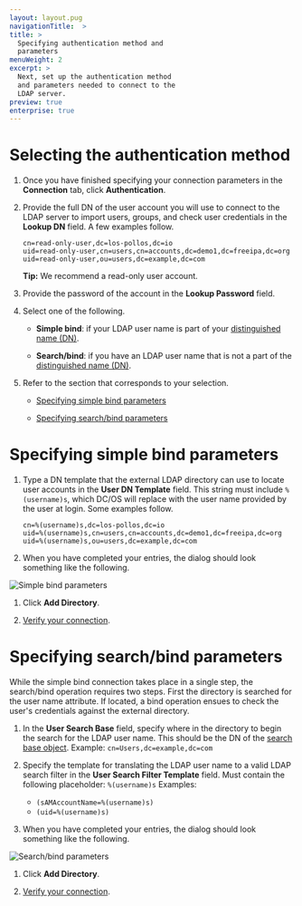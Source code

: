 ```yaml
---
layout: layout.pug
navigationTitle:  >
title: >
  Specifying authentication method and
  parameters
menuWeight: 2
excerpt: >
  Next, set up the authentication method
  and parameters needed to connect to the
  LDAP server.
preview: true
enterprise: true
---
```



# Selecting the authentication method

1. Once you have finished specifying your connection parameters in the **Connection** tab, click **Authentication**.

1.  Provide the full DN of the user account you will use to connect to the LDAP server to import users, groups, and check user credentials in the **Lookup DN** field. A few examples follow.

        cn=read-only-user,dc=los-pollos,dc=io
        uid=read-only-user,cn=users,cn=accounts,dc=demo1,dc=freeipa,dc=org
        uid=read-only-user,ou=users,dc=example,dc=com

    **Tip:** We recommend a read-only user account.

1. Provide the password of the account in the **Lookup Password** field.

1. Select one of the following.

    - **Simple bind**: if your LDAP user name is part of your [distinguished name (DN)](https://www.ldap.com/ldap-dns-and-rdns).
    
    - **Search/bind**: if you have an LDAP user name that is not a part of the [distinguished name (DN)](https://www.ldap.com/ldap-dns-and-rdns).

1.  Refer to the section that corresponds to your selection.

    - [Specifying simple bind parameters](#specifying-simple-bind-parameters)
    
    - [Specifying search/bind parameters](#specifying-search-bind-parameters)

# Specifying simple bind parameters

1.  Type a DN template that the external LDAP directory can use to locate user accounts in the **User DN Template** field. This string must include `%(username)s`, which DC/OS will replace with the user name provided by the user at login. Some examples follow.

        cn=%(username)s,dc=los-pollos,dc=io
        uid=%(username)s,cn=users,cn=accounts,dc=demo1,dc=freeipa,dc=org
        uid=%(username)s,ou=users,dc=example,dc=com

1.  When you have completed your entries, the dialog should look something like the following.

   ![Simple bind parameters](/1.10/img/ldap-add-dir-auth-simple-bind.png)  

1.  Click **Add Directory**.

1.  [Verify your connection](/1.10/security/ent/ldap/ldap-verify/).


# Specifying search/bind parameters

While the simple bind connection takes place in a single step, the search/bind operation requires two steps. First the directory is searched for the user name attribute. If located, a bind operation ensues to check the user's credentials against the external directory.

1.  In the **User Search Base** field, specify where in the directory to begin the search for the LDAP user name. This should be the DN of the [search base object](https://technet.microsoft.com/en-us/library/cc978021.aspx). Example: `cn=Users,dc=example,dc=com`

1.  Specify the template for translating the LDAP user name to a valid LDAP search filter in the **User Search Filter Template** field. Must contain the following placeholder: `%(username)s` Examples:

    - `(sAMAccountName=%(username)s)`
    - `(uid=%(username)s)`

1.  When you have completed your entries, the dialog should look something like the following.

   ![Search/bind parameters](/1.10/img/ldap-add-dir-auth-search-bind.png)

1.  Click **Add Directory**.

1.  [Verify your connection](/1.10/security/ent/ldap/ldap-verify/).
